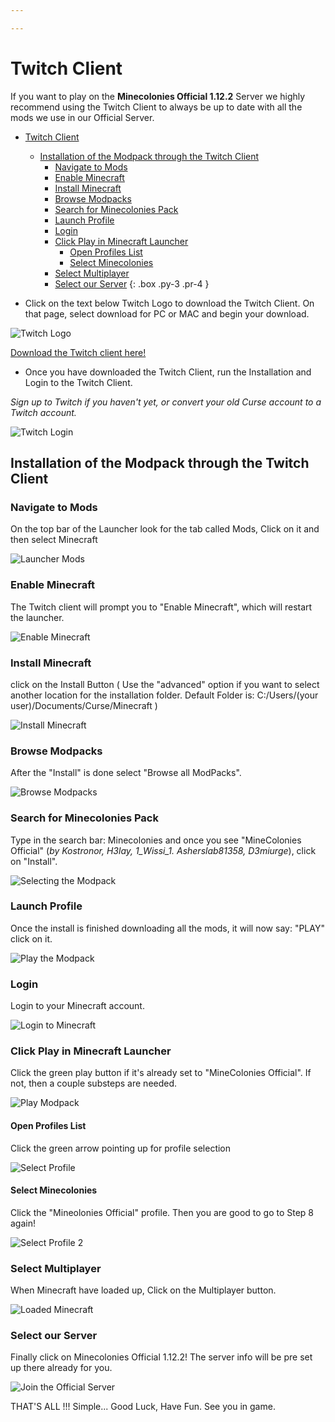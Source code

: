 ```yaml
---

---
```

# Twitch Client

If you want to play on the **Minecolonies Official 1.12.2** Server we highly recommend using the Twitch Client to always be up to date with all the mods we use in our Official Server.

- [Twitch Client](#twitch-client)
    - [Installation of the Modpack through the Twitch Client](#installation-of-the-modpack-through-the-twitch-client)
        - [Navigate to Mods](#navigate-to-mods)
        - [Enable Minecraft](#enable-minecraft)
        - [Install Minecraft](#install-minecraft)
        - [Browse Modpacks](#browse-modpacks)
        - [Search for Minecolonies Pack](#search-for-minecolonies-pack)
        - [Launch Profile](#launch-profile)
        - [Login](#login)
        - [Click Play in Minecraft Launcher](#click-play-in-minecraft-launcher)
            - [Open Profiles List](#open-profiles-list)
            - [Select Minecolonies](#select-minecolonies)
        - [Select Multiplayer](#select-multiplayer)
        - [Select our Server](#select-our-server)
{: .box .py-3 .pr-4 }

- Click on the text below Twitch Logo to download the Twitch Client. On that page, select download for PC or MAC and begin your download.

![Twitch Logo](../../assets/images/installation/twitch_logo.png "Click the link below!")

[Download the Twitch client here!](https://app.twitch.tv/ "Twitch App")

- Once you have downloaded the Twitch Client, run the Installation and Login to the Twitch Client.

*Sign up to Twitch if you haven't yet, or convert your old Curse account to a Twitch account.*

![Twitch Login](../../assets/images/installation/twitch_0.png)

## Installation of the Modpack through the Twitch Client

### Navigate to Mods

On the top bar of the Launcher look for the tab called Mods, Click on it and then select Minecraft

![Launcher Mods](../../assets/images/installation/twitch_1.png)

### Enable Minecraft

The Twitch client will prompt you to "Enable Minecraft", which will restart the launcher.

![Enable Minecraft](../../assets/images/installation/twitch_2.png)

### Install Minecraft

click on the Install Button ( Use the "advanced" option if you want to select another location for the installation folder. Default Folder is: C:/Users/(your user)/Documents/Curse/Minecraft )

![Install Minecraft](../../assets/images/installation/twitch_3.png)

### Browse Modpacks

After the "Install" is done select "Browse all ModPacks".

![Browse Modpacks](../../assets/images/installation/twitch_4.png)

### Search for Minecolonies Pack

Type in the search bar: Minecolonies and once you see "MineColonies Official" (_by Kostronor, H3lay, 1_Wissi_1. Asherslab81358, D3miurge_), click on "Install".

![Selecting the Modpack](../../assets/images/installation/twitch_5.png)

### Launch Profile

Once the install is finished downloading all the mods, it will now say: "PLAY" click on it.

![Play the Modpack](../../assets/images/installation/twitch_6.png)

### Login

Login to your Minecraft account.

![Login to Minecraft](../../assets/images/installation/twitch_7.png)

### Click Play in Minecraft Launcher

Click the green play button if it's already set to "MineColonies Official". If not, then a couple substeps are needed.

![Play Modpack](../../assets/images/installation/twitch_8.png)

#### Open Profiles List

Click the green arrow pointing up for profile selection

![Select Profile](../../assets/images/installation/twitch_8a.png)

#### Select Minecolonies

Click the "Mineolonies Official" profile. Then you are good to go to Step 8 again!

![Select Profile 2](../../assets/images/installation/twitch_8b.png)

### Select Multiplayer

When Minecraft have loaded up, Click on the Multiplayer button.

![Loaded Minecraft](../../assets/images/installation/twitch_9.png)

### Select our Server

Finally click on Minecolonies Official 1.12.2! The server info will be pre set up there already for you.

![Join the Official Server](../../assets/images/installation/twitch_10.png)

THAT'S ALL !!! Simple... Good Luck, Have Fun. See you in game.
